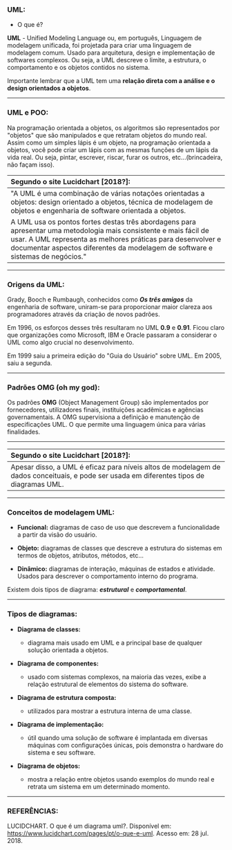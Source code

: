 ### UML:

* O que é?

**UML** - Unified Modeling Language ou, em português, Linguagem de modelagem unificada, foi projetada para criar uma linguagem de modelagem comum. Usado para arquitetura, design e implementação de softwares complexos. Ou seja, a UML descreve o limite, a estrutura, o comportamento e os objetos contidos no sistema.

Importante lembrar que a UML tem uma **relação direta com a análise e o design orientados a objetos**.

___

### UML e POO:

Na programação orientada a objetos, os algoritmos são representados por "objetos" que são manipulados e que retratam objetos do mundo real. Assim como um simples lápis é um objeto, na programação orientada a objetos, você pode criar um lápis com as mesmas funções de um lápis da vida real. Ou seja, pintar, escrever, riscar, furar os outros, etc...(brincadeira, não façam isso).

| Segundo o site Lucidchart [2018?]: |
|:-
| "A UML é uma combinação de várias notações orientadas a objetos: design orientado a objetos, técnica de modelagem de objetos e engenharia de software orientada a objetos. |
A UML usa os pontos fortes destas três abordagens para apresentar uma metodologia mais consistente e mais fácil de usar. A UML representa as melhores práticas para desenvolver e documentar aspectos diferentes da modelagem de software e sistemas de negócios." |

___

### Origens da UML:

Grady, Booch e Rumbaugh, conhecidos como ***Os três amigos*** da engenharia de software, uniram-se para proporcionar maior clareza aos programadores através da criação de novos padrões.

Em 1996, os esforços desses três resultaram no UML **0.9** e **0.91**. Ficou claro que organizações como Microsoft, IBM e Oracle passaram a considerar o UML como algo crucial no desenvolvimento.

Em 1999 saiu a primeira edição do "Guia do Usuário" sobre UML. Em 2005, saiu a segunda.

___

### Padrões OMG (oh my god):

Os padrões **OMG** (Object Management Group) são implementados por fornecedores, utilizadores finais, instituições acadêmicas e agências governamentais. A OMG supervisiona a definição e manutenção de especificações UML. O que permite uma linguagem única para várias finalidades.

___

| Segundo o site Lucidchart [2018?]: |
|:- 
|Apesar disso, a UML é eficaz para níveis altos de modelagem de dados conceituais, e pode ser usada em diferentes tipos de diagramas UML. |


___

### Conceitos de modelagem UML:

* **Funcional:** diagramas de caso de uso que descrevem a funcionalidade a partir da visão do usuário.

* **Objeto:** diagramas de classes que descreve a estrutura do sistemas em termos de objetos, atributos, métodos, etc...

* **Dinâmico:** diagramas de interação, máquinas de estados e atividade. Usados para descrever o comportamento interno do programa.

Existem dois tipos de diagrama: ***estrutural*** e ***comportamental***.

___

### Tipos de diagramas:

* **Diagrama de classes:**

	* diagrama mais usado em UML e a principal base de qualquer solução orientada a objetos.


* **Diagrama de componentes:** 

	* usado com sistemas complexos, na maioria das vezes, exibe a relação estrutural de elementos do sistema do software.


* **Diagrama de estrutura composta:**

	* utilizados para mostrar a estrutura interna de uma classe.


* **Diagrama de implementação:**

	* útil quando uma solução de software é implantada em diversas máquinas com configurações únicas, pois demonstra o hardware do sistema e seu software.


* **Diagrama de objetos:**

	* mostra a relação entre objetos usando exemplos do mundo real e retrata um sistema em um determinado momento.

___


### REFERÊNCIAS:

LUCIDCHART. O que é um diagrama uml?. Disponível em: <https://www.lucidchart.com/pages/pt/o-que-e-uml>. Acesso em: 28 jul. 2018.
